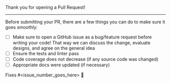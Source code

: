 Thank you for opening a Pull Request!

---

Before submitting your PR, there are a few things you can do to make sure it goes smoothly:

- [ ] Make sure to open a GitHub issue as a bug/feature request before writing your code!  That way we can discuss the
  change, evaluate designs, and agree on the general idea
- [ ] Ensure the tests and linter pass
- [ ] Code coverage does not decrease (if any source code was changed)
- [ ] Appropriate docs were updated (if necessary)

Fixes #<issue_number_goes_here> 🦕
